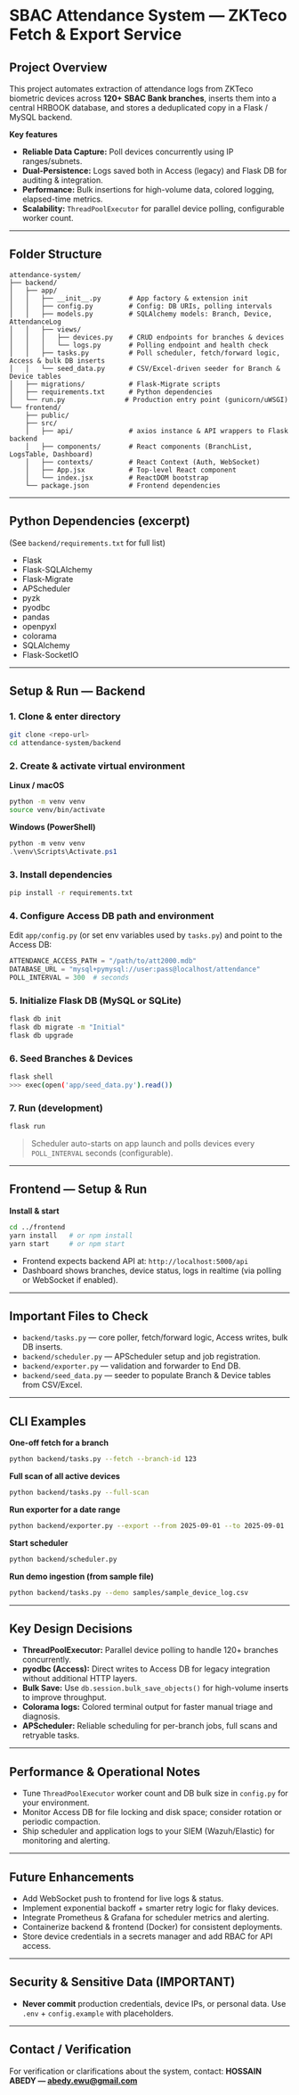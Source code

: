 # SBAC Attendance System — ZKTeco Fetch & Export Service

## Project Overview

This project automates extraction of attendance logs from ZKTeco biometric devices across **120+ SBAC Bank branches**, inserts them into a central HRBOOK database, and stores a deduplicated copy in a Flask / MySQL backend.

**Key features**

* **Reliable Data Capture:** Poll devices concurrently using IP ranges/subnets.
* **Dual-Persistence:** Logs saved both in Access (legacy) and Flask DB for auditing & integration.
* **Performance:** Bulk insertions for high-volume data, colored logging, elapsed-time metrics.
* **Scalability:** `ThreadPoolExecutor` for parallel device polling, configurable worker count.

---

## Folder Structure

```
attendance-system/
├── backend/
│   ├── app/
│   │   ├── __init__.py       # App factory & extension init
│   │   ├── config.py         # Config: DB URIs, polling intervals
│   │   ├── models.py         # SQLAlchemy models: Branch, Device, AttendanceLog
│   │   ├── views/
│   │   │   ├── devices.py    # CRUD endpoints for branches & devices
│   │   │   └── logs.py       # Polling endpoint and health check
│   │   ├── tasks.py          # Poll scheduler, fetch/forward logic, Access & bulk DB inserts
│   │   └── seed_data.py      # CSV/Excel-driven seeder for Branch & Device tables
│   ├── migrations/           # Flask-Migrate scripts
│   ├── requirements.txt      # Python dependencies
│   └── run.py               # Production entry point (gunicorn/uWSGI)
└── frontend/
    ├── public/
    ├── src/
    │   ├── api/              # axios instance & API wrappers to Flask backend
    │   ├── components/       # React components (BranchList, LogsTable, Dashboard)
    │   ├── contexts/         # React Context (Auth, WebSocket)
    │   ├── App.jsx           # Top-level React component
    │   └── index.jsx         # ReactDOM bootstrap
    └── package.json          # Frontend dependencies
```

---

## Python Dependencies (excerpt)

(See `backend/requirements.txt` for full list)

* Flask
* Flask-SQLAlchemy
* Flask-Migrate
* APScheduler
* pyzk
* pyodbc
* pandas
* openpyxl
* colorama
* SQLAlchemy
* Flask-SocketIO

---

## Setup & Run — Backend

### 1. Clone & enter directory

```bash
git clone <repo-url>
cd attendance-system/backend
```

### 2. Create & activate virtual environment

**Linux / macOS**

```bash
python -m venv venv
source venv/bin/activate
```

**Windows (PowerShell)**

```powershell
python -m venv venv
.\venv\Scripts\Activate.ps1
```

### 3. Install dependencies

```bash
pip install -r requirements.txt
```

### 4. Configure Access DB path and environment

Edit `app/config.py` (or set env variables used by `tasks.py`) and point to the Access DB:

```python
ATTENDANCE_ACCESS_PATH = "/path/to/att2000.mdb"
DATABASE_URL = "mysql+pymysql://user:pass@localhost/attendance"
POLL_INTERVAL = 300  # seconds
```

### 5. Initialize Flask DB (MySQL or SQLite)

```bash
flask db init
flask db migrate -m "Initial"
flask db upgrade
```

### 6. Seed Branches & Devices

```bash
flask shell
>>> exec(open('app/seed_data.py').read())
```

### 7. Run (development)

```bash
flask run
```

> Scheduler auto-starts on app launch and polls devices every `POLL_INTERVAL` seconds (configurable).

---

## Frontend — Setup & Run

**Install & start**

```bash
cd ../frontend
yarn install   # or npm install
yarn start     # or npm start
```

* Frontend expects backend API at: `http://localhost:5000/api`
* Dashboard shows branches, device status, logs in realtime (via polling or WebSocket if enabled).

---

## Important Files to Check

* `backend/tasks.py` — core poller, fetch/forward logic, Access writes, bulk DB inserts.
* `backend/scheduler.py` — APScheduler setup and job registration.
* `backend/exporter.py` — validation and forwarder to End DB.
* `backend/seed_data.py` — seeder to populate Branch & Device tables from CSV/Excel.

---

## CLI Examples

**One-off fetch for a branch**

```bash
python backend/tasks.py --fetch --branch-id 123
```

**Full scan of all active devices**

```bash
python backend/tasks.py --full-scan
```

**Run exporter for a date range**

```bash
python backend/exporter.py --export --from 2025-09-01 --to 2025-09-01
```

**Start scheduler**

```bash
python backend/scheduler.py
```

**Run demo ingestion (from sample file)**

```bash
python backend/tasks.py --demo samples/sample_device_log.csv
```

---

## Key Design Decisions

* **ThreadPoolExecutor:** Parallel device polling to handle 120+ branches concurrently.
* **pyodbc (Access):** Direct writes to Access DB for legacy integration without additional HTTP layers.
* **Bulk Save:** Use `db.session.bulk_save_objects()` for high-volume inserts to improve throughput.
* **Colorama logs:** Colored terminal output for faster manual triage and diagnosis.
* **APScheduler:** Reliable scheduling for per-branch jobs, full scans and retryable tasks.

---

## Performance & Operational Notes

* Tune `ThreadPoolExecutor` worker count and DB bulk size in `config.py` for your environment.
* Monitor Access DB for file locking and disk space; consider rotation or periodic compaction.
* Ship scheduler and application logs to your SIEM (Wazuh/Elastic) for monitoring and alerting.

---

## Future Enhancements

* Add WebSocket push to frontend for live logs & status.
* Implement exponential backoff + smarter retry logic for flaky devices.
* Integrate Prometheus & Grafana for scheduler metrics and alerting.
* Containerize backend & frontend (Docker) for consistent deployments.
* Store device credentials in a secrets manager and add RBAC for API access.

---

## Security & Sensitive Data (IMPORTANT)

* **Never commit** production credentials, device IPs, or personal data. Use `.env` + `config.example` with placeholders.

---

## Contact / Verification

For verification or clarifications about the system, contact: **HOSSAIN ABEDY — abedy.ewu@gmail.com** 
